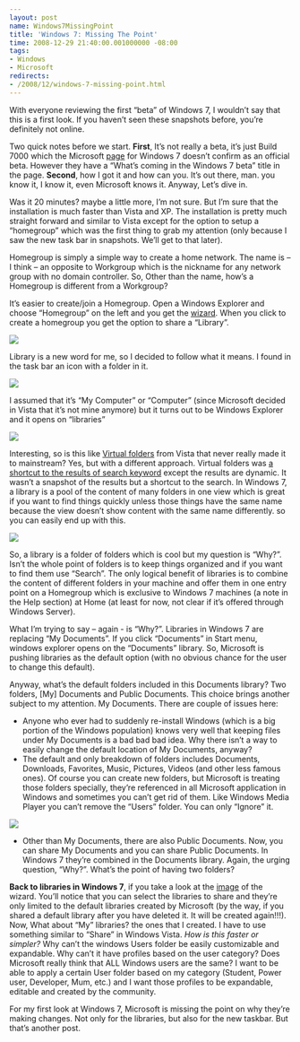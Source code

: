 ```yaml
---
layout: post
name: Windows7MissingPoint
title: 'Windows 7: Missing The Point'
time: 2008-12-29 21:40:00.001000000 -08:00
tags:
- Windows
- Microsoft
redirects:
- /2008/12/windows-7-missing-point.html
---
```

With everyone reviewing the first “beta” of Windows 7, I wouldn’t say that this is a first look. If you haven’t seen these snapshots before, you’re definitely not online.

Two quick notes before we start. **First**, It’s not really a beta, it’s just Build 7000 which the Microsoft [page](http://www.microsoft.com/windows/windows-7/) for Windows 7 doesn’t confirm as an official beta. However they have a “What’s coming in the Windows 7 beta” title in the page. **Second**, how I got it and how can you. It’s out there, man. you know it, I know it, even Microsoft knows it. Anyway, Let’s dive in.

Was it 20 minutes? maybe a little more, I’m not sure. But I’m sure that the installation is much faster than Vista and XP. The installation is pretty much straight forward and similar to Vista except for the option to setup a “homegroup” which was the first thing to grab my attention (only because I saw the new task bar in snapshots. We’ll get to that later).

Homegroup is simply a simple way to create a home network. The name is – I think – an opposite to Workgroup which is the nickname for any network group with no domain controller. So, Other than the name, how’s a Homegroup is different from a Workgroup?

It’s easier to create/join a Homegroup. Open a Windows Explorer and choose “Homegroup” on the left and you get the [wizard](http://gbrkhw.bay.livefilestore.com/y1pS-W9qZgcQh5MYOjM-cbmyqJrJ6rt0k9-m2lhU40ue607RoWBjFfW27MIRCE3GryC75yd3tPTui6GJQt4sPkYKw/Win7-CreateHomegroupStep1.jpg). When you click to create a homegroup you get the option to share a “Library”.

[![](http://gbrkhw.bay.livefilestore.com/y1pr5YVUnTQi7B7Yha6axy8Nyu8WVokrHLB5DoeRrvKG0-0gWaffrvw5_0LYPzWHEEg7-YB85VZPZV8Tx2bG0Txbw/Win7-CreateHomegroupStep2-Zoom.jpg)](http://gbrkhw.bay.livefilestore.com/y1pFPPuEL5vB2dUF_GG49xwV78ah-lE__qJmHwtS_XlQ3Yg4PzpWFjO0xtsldwrOS0uzusyTn9lfN0/Win7-CreateHomegroupStep2.jpg "Click for larger image")

Library is a new word for me, so I decided to follow what it means. I found in the task bar an icon with a folder in it.

![](http://gbrkhw.bay.livefilestore.com/y1pWk_vWdsXIIzJ6HLqsxRLWQYd4PW-O4RUO6mu4yAQiN0zx2wpJywA9VHpxwK_DqoIW18t7cJTND5cd580CtyHzw/Win7-TaskbarWithWindowsExplorer.jpg)

I assumed that it’s “My Computer” or “Computer” (since Microsoft decided in Vista that it’s not mine anymore) but it turns out to be Windows Explorer and it opens on “libraries”

[![](http://gbrkhw.bay.livefilestore.com/y1poxmVwg0GretQo7bAKYtTuKE1A0_wvOlnxMGb8SS2HVBRiFNj7Obxrr6xmQMGUSW6MpPOYCrvMQXrJ7gVEp-FnQ/Win7-LibrariesSmall.jpg)](http://gbrkhw.bay.livefilestore.com/y1p0ToFeq-sUKCGlIZRn-u1D414ld6UYW8PeNCqI8qUsVZs7PERrEejEO6HsyqujXFS-XmVysa4q04/Win7-LibrariesBig.jpg "Click for larger image")

Interesting, so is this like [Virtual folders](http://en.wikipedia.org/wiki/Virtual_folder#Windows) from Vista that never really made it to mainstream? Yes, but with a different approach. Virtual folders was [a shortcut to the results of search keyword](http://www.winsupersite.com/showcase/winvista_virtualfolders.asp) except the results are dynamic. It wasn’t a snapshot of the results but a shortcut to the search. In Windows 7, a library is a pool of the content of many folders in one view which is great if you want to find things quickly unless those things have the same name because the view doesn’t show content with the same name differently. so you can easily end up with this.

[![](http://gbrkhw.bay.livefilestore.com/y1pVWXLYFbTDMAb6UTIvzCOD774nI2EEbl21ON7UlwYVmX5Eb6QVgTg4m4xTEnwqicXeTvP4lnGogKL-EQkNDfkLA/Win7-LibraryViewSmall.jpg)](http://gbrkhw.bay.livefilestore.com/y1p9nNKvpd3ggJOMfFOwRavuk_tX8tS34TZkoSj0BcbpvtQ6ScgOG_dpCxKyoE1q_gKiNussfyVWkQ/Win7-LibraryViewBig.jpg "Click for larger image")

So, a library is a folder of folders which is cool but my question is “Why?”. Isn’t the whole point of folders is to keep things organized and if you want to find them use “Search”. The only logical benefit of libraries is to combine the content of different folders in your machine and offer them in one entry point on a Homegroup which is exclusive to Windows 7 machines (a note in the Help section) at Home (at least for now, not clear if it’s offered through Windows Server).

What I’m trying to say – again - is “Why?”. Libraries in Windows 7 are replacing “My Documents”. If you click “Documents” in Start menu, windows explorer opens on the “Documents” library. So, Microsoft is pushing libraries as the default option (with no obvious chance for the user to change this default).

Anyway, what’s the default folders included in this Documents library? Two folders, [My] Documents and Public Documents. This choice brings another subject to my attention. My Documents. There are couple of issues here:

*   Anyone who ever had to suddenly re-install Windows (which is a big portion of the Windows population) knows very well that keeping files under My Documents is a bad bad bad idea. Why there isn’t a way to easily change the default location of My Documents, anyway?
*   The default and only breakdown of folders includes Documents, Downloads, Favorites, Music, Pictures, Videos (and other less famous ones). Of course you can create new folders, but Microsoft is treating those folders specially, they’re referenced in all Microsoft application in Windows and sometimes you can’t get rid of them. Like Windows Media Player you can’t remove the “Users” folder. You can only “Ignore” it.

![](http://gbrkhw.bay.livefilestore.com/y1pntB71pJWB7Lt8BgU_eXvo5W7b4-03vBqVzo1TRqw6QXMdGtrLNDZrOYs5VUr2zh1rMlKm0IQsWYNS6Lyps74rQ/MediaPlayer-LibraryFolders.jpg)

*   Other than My Documents, there are also Public Documents. Now, you can share My Documents and you can share Public Documents. In Windows 7 they’re combined in the Documents library. Again, the urging question, “Why?”. What’s the point of having two folders?

**Back to libraries in Windows 7**, if you take a look at the [image](http://gbrkhw.bay.livefilestore.com/y1pj2miHNOi0tjNlqbAEsXoDtNY5qNeoFI507ZLx6xtnFg_nHP7IZGZiTSQAw9sIP5ndwa_1_mf3PI/Win7-CreateHomegroupStep2.jpg) of the wizard. You’ll notice that you can select the libraries to share and they’re only limited to the default libraries created by Microsoft (by the way, if you shared a default library after you have deleted it. It will be created again!!!). Now, What about “My” libraries? the ones that I created. I have to use something similar to “Share” in Windows Vista. _How is this faster or simpler?_ Why can’t the windows Users folder be easily customizable and expandable. Why can’t it have profiles based on the user category? Does Microsoft really think that ALL Windows users are the same? I want to be able to apply a certain User folder based on my category (Student, Power user, Developer, Mum, etc.) and I want those profiles to be expandable, editable and created by the community.

For my first look at Windows 7, Microsoft is missing the point on why they’re making changes. Not only for the libraries, but also for the new taskbar. But that’s another post.
